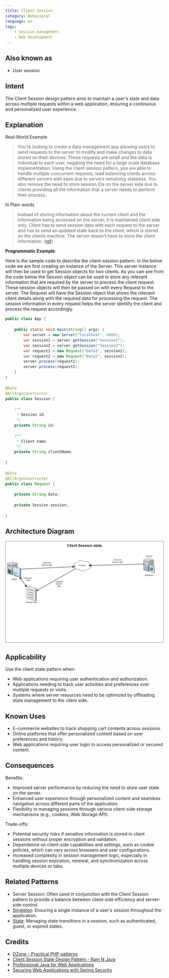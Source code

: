 ```yaml
---
title: Client Session
category: Behavioral
language: en
tags:
    - Session management
    - Web development
---
```


## Also known as

* User session

## Intent

The Client Session design pattern aims to maintain a user's state and data across multiple requests within a web
application, ensuring a continuous and personalized user experience.

## Explanation

Real-World Example

> You're looking to create a data management app allowing users to send requests to the server to modify and make
> changes to data stored on their devices. These requests are small and the data is individual to each user, negating
> the need for a large scale database implementation. Using the client session pattern, you are able to handle multiple
> concurrent requests, load balancing clients across different servers with ease due to servers remaining stateless. You
> also remove the need to store session IDs on the server side due to clients providing all the information that a
> server needs to perform their process.

In Plain words

> Instead of storing information about the current client and the information being accessed on the server, it is
> maintained client side only. Client has to send session data with each request to the server and has to send an
> updated state back to the client, which is stored on the clients machine. The server doesn't have to store the client
> information. ([ref](https://dzone.com/articles/practical-php-patterns/practical-php-patterns-client))

**Programmatic Example**

Here is the sample code to describe the client-session pattern. In the below code we are first creating an instance of
the Server. This server instance will then be used to get Session objects for two clients. As you can see from the code
below the Session object can be used to store any relevant information that are required by the server to process the
client request. These session objects will then be passed on with every Request to the server. The Request will have the
Session object that stores the relevant client details along with the required data for processing the request. The
session information in every request helps the server identify the client and process the request accordingly.

```java
public class App {

    public static void main(String[] args) {
        var server = new Server("localhost", 8080);
        var session1 = server.getSession("Session1");
        var session2 = server.getSession("Session2");
        var request1 = new Request("Data1", session1);
        var request2 = new Request("Data2", session2);
        server.process(request1);
        server.process(request2);
    }
}

@Data
@AllArgsConstructor
public class Session {

    /**
     * Session id.
     */
    private String id;

    /**
     * Client name.
     */
    private String clientName;

}

@Data
@AllArgsConstructor
public class Request {

    private String data;

    private Session session;

}
```

## Architecture Diagram

![alt text](./etc/session_state_pattern.png "Session State Pattern")

## Applicability

Use the client state pattern when:

* Web applications requiring user authentication and authorization.
* Applications needing to track user activities and preferences over multiple requests or visits.
* Systems where server resources need to be optimized by offloading state management to the client side.

## Known Uses

* E-commerce websites to track shopping cart contents across sessions.
* Online platforms that offer personalized content based on user preferences and history.
* Web applications requiring user login to access personalized or secured content.

## Consequences

Benefits:

* Improved server performance by reducing the need to store user state on the server.
* Enhanced user experience through personalized content and seamless navigation across different parts of the
  application.
* Flexibility in managing sessions through various client-side storage mechanisms (e.g., cookies, Web Storage API).

Trade-offs:

* Potential security risks if sensitive information is stored in client sessions without proper encryption and
  validation.
* Dependence on client-side capabilities and settings, such as cookie policies, which can vary across browsers and user
  configurations.
* Increased complexity in session management logic, especially in handling session expiration, renewal, and
  synchronization across multiple devices or tabs.

## Related Patterns

* Server Session: Often used in conjunction with the Client Session pattern to provide a balance between client-side
  efficiency and server-side control.
* [Singleton](https://java-design-patterns.com/patterns/singleton/): Ensuring a single instance of a user's session
  throughout the application.
* [State](https://java-design-patterns.com/patterns/state/): Managing state transitions in a session, such as
  authenticated, guest, or expired states.

## Credits

* [DZone - Practical PHP patterns](https://dzone.com/articles/practical-php-patterns/practical-php-patterns-client)
* [Client Session State Design Pattern - Ram N Java](https://www.youtube.com/watch?v=ycOSj9g41pc)
* [Professional Java for Web Applications](https://amzn.to/4aazY59)
* [Securing Web Applications with Spring Security](https://amzn.to/3PCCEA1)
